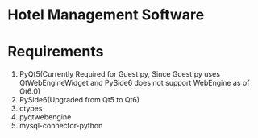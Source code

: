 # Hotel Management Software  
# Requirements  
1. PyQt5(Currently Required for Guest.py, Since Guest.py uses QtWebEngineWidget and PySide6 does not support WebEngine as of Qt6.0)  
2. PySide6(Upgraded from Qt5 to Qt6) 
3. ctypes  
4. pyqtwebengine  
5. mysql-connector-python  
